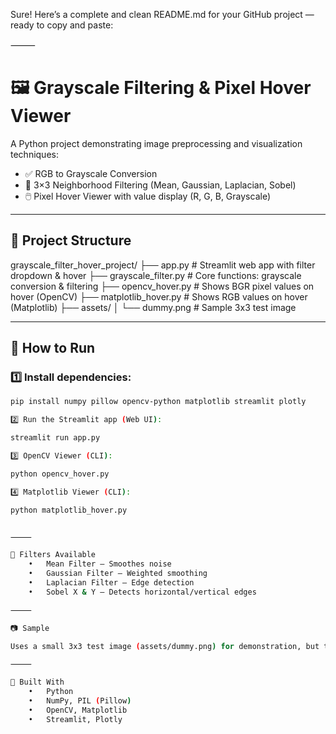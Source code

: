 Sure! Here’s a complete and clean README.md for your GitHub project — ready to copy and paste:

⸻


# 🖼️ Grayscale Filtering & Pixel Hover Viewer

A Python project demonstrating image preprocessing and visualization techniques:

- ✅ RGB to Grayscale Conversion
- 🎯 3×3 Neighborhood Filtering (Mean, Gaussian, Laplacian, Sobel)
- 🖱️ Pixel Hover Viewer with value display (R, G, B, Grayscale)

---

## 📂 Project Structure

grayscale_filter_hover_project/
├── app.py                  # Streamlit web app with filter dropdown & hover
├── grayscale_filter.py     # Core functions: grayscale conversion & filtering
├── opencv_hover.py         # Shows BGR pixel values on hover (OpenCV)
├── matplotlib_hover.py     # Shows RGB values on hover (Matplotlib)
├── assets/
│   └── dummy.png           # Sample 3x3 test image

---

## 🚀 How to Run

### 1️⃣ Install dependencies:
```bash
pip install numpy pillow opencv-python matplotlib streamlit plotly

2️⃣ Run the Streamlit app (Web UI):

streamlit run app.py

3️⃣ OpenCV Viewer (CLI):

python opencv_hover.py

4️⃣ Matplotlib Viewer (CLI):

python matplotlib_hover.py


⸻

🧠 Filters Available
	•	Mean Filter – Smoothes noise
	•	Gaussian Filter – Weighted smoothing
	•	Laplacian Filter – Edge detection
	•	Sobel X & Y – Detects horizontal/vertical edges

⸻

📷 Sample

Uses a small 3x3 test image (assets/dummy.png) for demonstration, but the code supports any image size.

⸻

🧰 Built With
	•	Python
	•	NumPy, PIL (Pillow)
	•	OpenCV, Matplotlib
	•	Streamlit, Plotly

